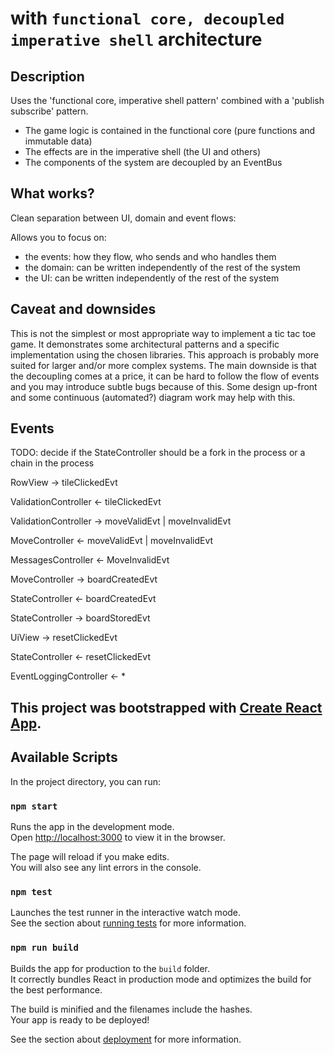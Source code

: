 # with `functional core, decoupled imperative shell` architecture

## Description

Uses the 'functional core, imperative shell pattern' combined with a 'publish subscribe' pattern.

- The game logic is contained in the functional core (pure functions and immutable data)
- The effects are in the imperative shell (the UI and others)
- The components of the system are decoupled by an EventBus

## What works?

Clean separation between UI, domain and event flows:

Allows you to focus on: 
- the events: how they flow, who sends and who handles them
- the domain: can be written independently of the rest of the system
- the UI: can be written independently of the rest of the system

## Caveat and downsides

This is not the simplest or most appropriate way to implement a tic tac toe game.
It demonstrates some architectural patterns and a specific implementation using the chosen libraries.
This approach is probably more suited for larger and/or more complex systems.
The main downside is that the decoupling comes at a price, it can be hard to follow the flow of events and
you may introduce subtle bugs because of this. Some design up-front and some continuous (automated?)
diagram work may help with this.

## Events

TODO: decide if the StateController should be a fork in the process or a chain in the process

RowView -> tileClickedEvt

ValidationController <- tileClickedEvt

ValidationController -> moveValidEvt | moveInvalidEvt

MoveController <- moveValidEvt | moveInvalidEvt

MessagesController <- MoveInvalidEvt

MoveController -> boardCreatedEvt

StateController <- boardCreatedEvt

StateController -> boardStoredEvt

UiView -> resetClickedEvt

StateController <- resetClickedEvt

EventLoggingController <- * 

## This project was bootstrapped with [Create React App](https://github.com/facebook/create-react-app).

## Available Scripts

In the project directory, you can run:

### `npm start`

Runs the app in the development mode.\
Open [http://localhost:3000](http://localhost:3000) to view it in the browser.

The page will reload if you make edits.\
You will also see any lint errors in the console.

### `npm test`

Launches the test runner in the interactive watch mode.\
See the section about [running tests](https://facebook.github.io/create-react-app/docs/running-tests) for more information.

### `npm run build`

Builds the app for production to the `build` folder.\
It correctly bundles React in production mode and optimizes the build for the best performance.

The build is minified and the filenames include the hashes.\
Your app is ready to be deployed!

See the section about [deployment](https://facebook.github.io/create-react-app/docs/deployment) for more information.
